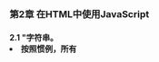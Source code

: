 ### 第2章 在HTML中使用JavaScript
#### 2.1 <script>元素
- 使用<script>元素向HTML页面插入JavaScript。
-  <script>标签6个属性：
  - 1.async：可选属性，立即下载脚本
  - 2.charset：可选属性，表示通过src属性指定的代码的字符集，大多数浏览器会忽略，所以很少人使用
  - 3.defer：可选属性，脚本延迟到文档完全被解析和显示之后再执行
  - 4.language：已废弃，表示代码使用的语言脚本
  - 5.src：可选属性，表示包含要执行代码的外部文件
  - 6.type：可选属性，默认值text/javavscript
- 在使用<script>嵌入JavaScript代码时，不要在代码中的任何地方出现"</script>"字符串。
- 按照惯例，所有<script>元素都应该放在页面的<head>中。

#### 2.2 文档模式
- 文档模式有: 混杂模式(quirks mode)，标准模式(standards mode)和准标准模式(almost standards mode)。
- 如果在文档开始处没有声明文档类型，默认开启混杂模式。
- 准标准模式和标准模式非常接近，差异几乎可以忽略不计。

#### 2.3 <noscript>元素
- 包含<noscript>元素中的内容会在下列情况才会显示出来，其他情况下浏览器不会显示<noscript>中的内容：  
浏览器不支持脚本  
浏览器支持脚本，但脚本被禁用 
